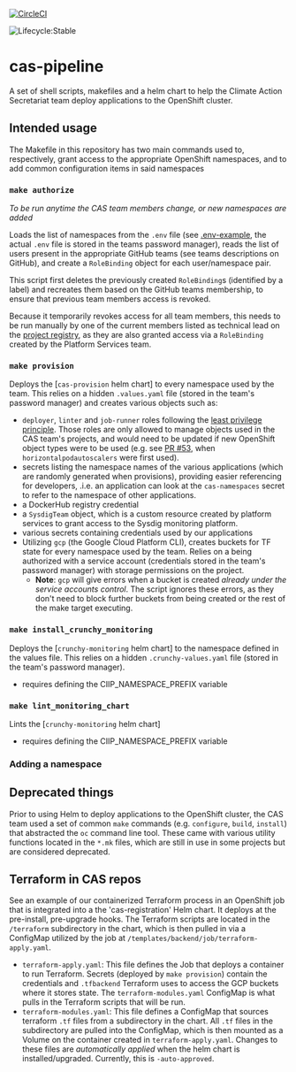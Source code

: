 [![CircleCI](https://circleci.com/gh/bcgov/cas-pipeline/tree/master.svg?style=svg)](https://circleci.com/gh/bcgov/cas-pipeline/tree/master)

![Lifecycle:Stable](https://img.shields.io/badge/Lifecycle-Stable-97ca00)

# cas-pipeline

A set of shell scripts, makefiles and a helm chart to help the Climate Action Secretariat team deploy applications to the OpenShift cluster.

## Intended usage

The Makefile in this repository has two main commands used to, respectively, grant access to the appropriate OpenShift namespaces, and to add common configuration items in said namespaces

### `make authorize`

*To be run anytime the CAS team members change, or new namespaces are added*

Loads the list of namespaces from the `.env` file (see [.env-example](), the actual `.env` file is stored in the teams password manager), reads the list of users present in the appropriate GitHub teams (see teams descriptions on GitHub), and create a `RoleBinding` object for each user/namespace pair.

This script first deletes the previously created `RoleBinding`s (identified by a label) and recreates them based on the GitHub teams membership, to ensure that previous team members access is revoked.

Because it temporarily revokes access for all team members, this needs to be run manually by one of the current members listed as technical lead on the [project registry](https://registry.developer.gov.bc.ca/), as they are also granted access via a `RoleBinding` created by the Platform Services team.

### `make provision`

Deploys the [`cas-provision` helm chart] to every namespace used by the team. This relies on a hidden `.values.yaml` file (stored in the team's password manager) and creates various objects such as:

- `deployer`, `linter` and `job-runner` roles following the [least privilege principle]. Those roles are only allowed to manage objects used in the CAS team's projects, and would need to be updated if new OpenShift object types were to be used (e.g. see [PR #53](https://github.com/bcgov/cas-pipeline/pull/53), when `horizontalpodautoscalers` were first used).
- secrets listing the namespace names of the various applications (which are randomly generated when provisions), providing easier referencing for developers, .i.e. an application can look at the `cas-namespaces` secret to refer to the namespace of other applications.
- a DockerHub registry credential
- a `SysdigTeam` object, which is a custom resource created by platform services to grant access to the Sysdig monitoring platform.
- various secrets containing credentials used by our applications
- Utilizing `gcp` (the Google Cloud Platform CLI), creates buckets for TF state for every namespace used by the team. Relies on a being authorized with a service account (credentials stored in the team's password manager) with storage permissions on the project.
  - **Note**: `gcp` will give errors when a bucket is created *already under the service accounts control*. The script ignores these errors, as they don't need to block further buckets from being created or the rest of the make target executing.

### `make install_crunchy_monitoring`

Deploys the [`crunchy-monitoring` helm chart] to the namespace defined in the values file. This relies on a hidden `.crunchy-values.yaml` file (stored in the team's password manager).

- requires defining the CIIP_NAMESPACE_PREFIX variable

### `make lint_monitoring_chart`

Lints the [`crunchy-monitoring` helm chart]

- requires defining the CIIP_NAMESPACE_PREFIX variable


### Adding a namespace



## Deprecated things

Prior to using Helm to deploy applications to the OpenShift cluster, the CAS team used a set of common `make` commands (e.g. `configure`, `build`, `install`) that abstracted the `oc` command line tool. These came with various utility functions located in the `*.mk` files, which are still in use in some projects but are considered deprecated.

[least privilege principle]: https://csrc.nist.gov/glossary/term/least-privilege

## Terraform in CAS repos

See an example of our containerized Terraform process in an OpenShift job that is integrated into a the 'cas-registration' Helm chart. It deploys at the pre-install, pre-upgrade hooks. The Terraform scripts are located in the `/terraform` subdirectory in the chart, which is then pulled in via a ConfigMap utilized by the job at `/templates/backend/job/terraform-apply.yaml`.

- `terraform-apply.yaml`: This file defines the Job that deploys a container to run Terraform. Secrets (deployed by `make provision`) contain the credentials and `.tfbackend` Terraform uses to access the GCP buckets where it stores state. The `terraform-modules.yaml` ConfigMap is what pulls in the Terraform scripts that will be run.
- `terraform-modules.yaml`: This file defines a ConfigMap that sources terraform `.tf` files from a subdirectory in the chart. All `.tf` files in the subdirectory are pulled into the ConfigMap, which is then mounted as a Volume on the container created in `terraform-apply.yaml`. Changes to these files are *automatically applied* when the helm chart is installed/upgraded. Currently, this is `-auto-approved`.
